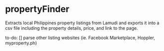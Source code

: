 # propertyFinder

Extracts local Philippines property listings from Lamudi and exports it into a csv file including the property details, price, and link to the page.

to-do:
[] parse other listing websites (ie. Facebook Marketplace, Hoppler, myproperty.ph)